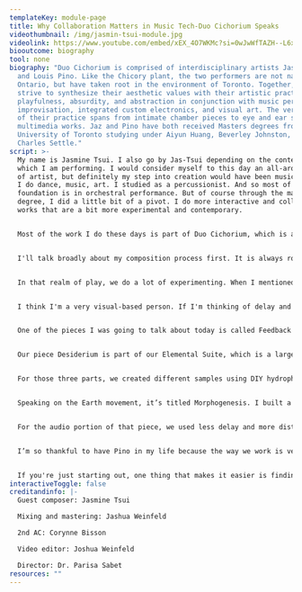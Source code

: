 ```yaml
---
templateKey: module-page
title: Why Collaboration Matters in Music Tech-Duo Cichorium Speaks
videothumbnail: /img/jasmin-tsui-module.jpg
videolink: https://www.youtube.com/embed/xEX_4O7WKMc?si=0wJwWfTAZH--L6xe
biooutcome: biography
tool: none
biography: "Duo Cichorium is comprised of interdisciplinary artists Jasmine Tsui
  and Louis Pino. Like the Chicory plant, the two performers are not native to
  Ontario, but have taken root in the environment of Toronto. Together, they
  strive to synthesize their aesthetic values with their artistic practices:
  playfulness, absurdity, and abstraction in conjunction with music performance,
  improvisation, integrated custom electronics, and visual art. The versatility
  of their practice spans from intimate chamber pieces to eye and ear straining
  multimedia works. Jaz and Pino have both received Masters degrees from the
  University of Toronto studying under Aiyun Huang, Beverley Johnston, and
  Charles Settle."
script: >-
  My name is Jasmine Tsui. I also go by Jas-Tsui depending on the context of
  which I am performing. I would consider myself to this day an all-around sort
  of artist, but definitely my step into creation would have been music. And so
  I do dance, music, art. I studied as a percussionist. And so most of my
  foundation is in orchestral performance. But of course through the master's
  degree, I did a little bit of a pivot. I do more interactive and collaborative
  works that are a bit more experimental and contemporary.


  Most of the work I do these days is part of Duo Cichorium, which is a duo comprised of Louis Pino and I. What we do is that we create a lot of improvisational frameworks, which then eventually result in pieces or suites. And so I would say artist, a percussionist, and a collaborator.


  I'll talk broadly about my composition process first. It is always rooted in a lot of play. And it's especially important that I'm able to work with my friend Pino because I don't really have all that knowledge or the proper terminology of how to wire everything, how to set up this perfect amount of delay and have this effect happen in the speaker. So what often happens is that I will bounce ideas and concepts off of him and he will help realize them in a DAW or a Max patch. That’s how our compositions come together as a whole.


  In that realm of play, we do a lot of experimenting. When I mentioned I don't feel like a composer, it's because often we're usually just trying things out, writing ideas, talking about whether we can get a sound to feel like we're in a cave and can hear the water dripping all around us, and the ocean in the distance. It's very multifaceted. There's drawing, electronics, a little bit of building, DIY instruments. And then of course, figuring out all the effects afterwards or during the process.


  I think I'm a very visual-based person. If I'm thinking of delay and were to show a visual of it, it's almost like shouting into a mountain and hearing it echo back. But if I were to visualize it, it’s like seeing layers moving—the same image sliding over itself. You can change the frequency depending on whether you want that image sliding over itself very slowly, or if you want a big cascading gesture.


  One of the pieces I was going to talk about today is called Feedback Dreams. It involves using a melodica, a music box, a no-input mixer, and a delay pedal. It’s a hodgepodge combination, but we found we could get my music box into the no-input mixer—Pino called it “seeding” it in. Then we fed the resulting sounds into a delay pedal. The delay was technically an effect, but we used the pedal as its own instrument, playing with the knobs and how they affected certain parameters on the no-input mixer, and also with the music box and melodica coming in through a contact mic.


  Our piece Desiderium is part of our Elemental Suite, which is a large-scale work where each movement focuses on an elemental matter—air, fire, earth, and the one I’m talking about now, water. Creating this piece involved a lot of writing, almost poetic prose, because we were thinking scenically about how we wanted the piece to flow. In terms of imagery, the piece takes you from inside a cave to a beautiful beach island, and finally descending deep into the ocean.


  For those three parts, we created different samples using DIY hydrophones and playing instruments underwater. After collecting those samples, we added delay, reverb, and effects, which helped expand the sound space. Even though we were in a little studio basement, delay helped us broaden the sound world to make it immersive and atmospheric.


  Speaking on the Earth movement, it’s titled Morphogenesis. I built a six-foot-tall tree sculpture for it and created a video component that projected images onto specific parts of the tree. Handling the visuals felt like applying musical effects to what I was seeing. There were lots of layers. I think of that as delay. A slow crossfade into the same video feels like reverb—like you're seeing the same image cycle again and again.


  For the audio portion of that piece, we used less delay and more distortion-heavy sounds. The imagery was centralized around the tree, but the narrative moved through a sunset, a night storm, and finally the sunrise after the rain. I like working in groups of three. Our sound design focused on evoking dirt and worms—something gritty and underground, like listening to the piece from inside a mound of dirt with ants.


  I’m so thankful to have Pino in my life because the way we work is very complementary. I always have lots of ideas, sounds, and worlds I want to explore, but I don’t always know how to execute them. Having a translator like Pino who can bridge the gap between practical craft and music technology has been a game changer. The work we create doesn’t just live in one realm. We elevate it by combining music with visual art, theater, projections, sculpture, and more. It’s a rich environment to make music and art in.


  If you're just starting out, one thing that makes it easier is finding a music technology friend. If you're more of an artist and less inclined toward music tech, find someone immersed in that world. Pino and I are very complementary—I'm the one who has the ideas, and Pino helps facilitate those ideas. I don’t know music tech. He does, but doesn’t have personal project ideas. That kind of collaboration has been the most fulfilling and enriching part of my practice.
interactiveToggle: false
creditandinfo: |-
  Guest composer: Jasmine Tsui

  Mixing and mastering: Jashua Weinfeld

  2nd AC: Corynne Bisson

  Video editor: Joshua Weinfeld

  Director: Dr. Parisa Sabet
resources: ""
---
```

